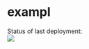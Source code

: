 # exampl

Status of last deployment:<br>
<img src="https://github.com/VKosheliuk/exampl/blob/main/.github/workflows/CI_CD/badge.svg?branch=main"><br>
